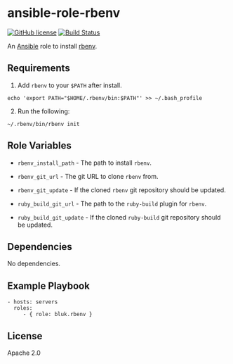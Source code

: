 ansible-role-rbenv
==================

[![GitHub license](https://img.shields.io/github/license/bluk/ansible-role-rbenv.svg)](https://github.com/bluk/ansible-role-rbenv/blob/master/LICENSE) [![Build Status](https://travis-ci.org/bluk/ansible-role-rbenv.svg?branch=master)](https://travis-ci.org/bluk/ansible-role-rbenv)

An [Ansible](https://www.ansible.com) role to install [rbenv](https://github.com/rbenv/rbenv).

Requirements
------------

1. Add `rbenv` to your `$PATH` after install.

```
echo 'export PATH="$HOME/.rbenv/bin:$PATH"' >> ~/.bash_profile
```

2. Run the following:

```
~/.rbenv/bin/rbenv init
```

Role Variables
--------------

* `rbenv_install_path` - The path to install `rbenv`.

* `rbenv_git_url` - The git URL to clone `rbenv` from.

* `rbenv_git_update` - If the cloned `rbenv` git repository should be updated.

* `ruby_build_git_url` - The path to the `ruby-build` plugin for `rbenv`.

* `ruby_build_git_update` - If the cloned `ruby-build` git repository should be updated.

Dependencies
------------

No dependencies.

Example Playbook
----------------

```
- hosts: servers
  roles:
     - { role: bluk.rbenv }
```

License
-------

Apache 2.0

